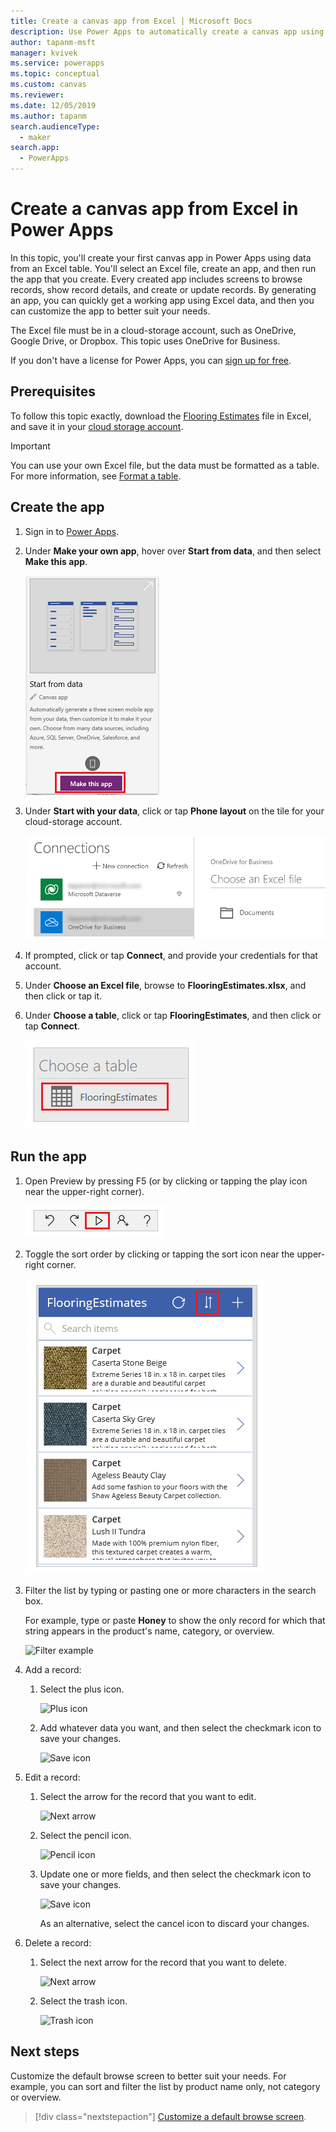 ```yaml
---
title: Create a canvas app from Excel | Microsoft Docs
description: Use Power Apps to automatically create a canvas app using an Excel file stored in a cloud-storage account
author: tapanm-msft
manager: kvivek
ms.service: powerapps
ms.topic: conceptual
ms.custom: canvas
ms.reviewer: 
ms.date: 12/05/2019
ms.author: tapanm
search.audienceType: 
  - maker
search.app: 
  - PowerApps
---
```

# Create a canvas app from Excel in Power Apps

In this topic, you'll create your first canvas app in Power Apps using data from an Excel table. You'll select an Excel file, create an app, and then run the app that you create. Every created app includes screens to browse records, show record details, and create or update records. By generating an app, you can quickly get a working app using Excel data, and then you can customize the app to better suit your needs. 

The Excel file must be in a cloud-storage account, such as OneDrive, Google Drive, or Dropbox. This topic uses OneDrive for Business.

If you don't have a license for Power Apps, you can [sign up for free](../signup-for-powerapps.md).

## Prerequisites

To follow this topic exactly, download the [Flooring Estimates](https://az787822.vo.msecnd.net/documentation/get-started-from-data/FlooringEstimates.xlsx) file in Excel, and save it in your [cloud storage account](connections/cloud-storage-blob-connections.md).

> [!IMPORTANT]
> You can use your own Excel file, but the data must be formatted as a table. For more information, see [Format a table](how-to-excel-tips.md). 

## Create the app

1. Sign in to [Power Apps](https://make.powerapps.com?utm_source=padocs&utm_medium=linkinadoc&utm_campaign=referralsfromdoc).

1. Under **Make your own app**, hover over **Start from data**, and then select **Make this app**.

    ![Option to create an app](./media/get-started-create-from-data/start-from-data.png)

1. Under **Start with your data**, click or tap **Phone layout** on the tile for your cloud-storage account.

    ![Option to create an app](./media/get-started-create-from-data/odfb-tile.png)

1. If prompted, click or tap **Connect**, and provide your credentials for that account.

1. Under **Choose an Excel file**, browse to **FlooringEstimates.xlsx**, and then click or tap it. 

1. Under **Choose a table**, click or tap **FlooringEstimates**, and then click or tap **Connect**.

    ![Option to create an app](./media/get-started-create-from-data/choose-table.png)

## Run the app

1. Open Preview by pressing F5 (or by clicking or tapping the play icon near the upper-right corner).

    ![Open Preview](./media/get-started-create-from-data/open-preview.png)

1. Toggle the sort order by clicking or tapping the sort icon near the upper-right corner.

    ![Sort icon](./media/get-started-create-from-data/sort-icon.png)

1. Filter the list by typing or pasting one or more characters in the search box.

    For example, type or paste **Honey** to show the only record for which that string appears in the product's name, category, or overview.

    ![Filter example](./media/get-started-create-from-data/filter-example.png)

1. Add a record:

    1. Select the plus icon.

        ![Plus icon](./media/get-started-create-from-data/plus-icon.png)

    1. Add whatever data you want, and then select the checkmark icon to save your changes.

        ![Save icon](./media/get-started-create-from-data/save-icon.png)

1. Edit a record:

    1. Select the arrow for the record that you want to edit.

        ![Next arrow](./media/get-started-create-from-data/next-arrow.png)

    1. Select the pencil icon.

        ![Pencil icon](./media/get-started-create-from-data/pencil-icon.png)

    1. Update one or more fields, and then select the checkmark icon to save your changes.

        ![Save icon](./media/get-started-create-from-data/save-icon.png)

        As an alternative, select the cancel icon to discard your changes.

1. Delete a record:

    1. Select the next arrow for the record that you want to delete.

        ![Next arrow](./media/get-started-create-from-data/next-arrow.png)

    1. Select the trash icon.

        ![Trash icon](./media/get-started-create-from-data/trash-icon.png)

## Next steps

Customize the default browse screen to better suit your needs. For example, you can sort and filter the list by product name only, not category or overview.

> [!div class="nextstepaction"]
> [Customize a default browse screen](customize-layout-sharepoint.md).
